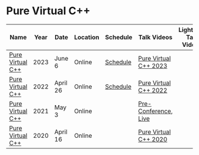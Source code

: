 # Pure Virtual C++

| Name | Year | Date | Location | Schedule | Talk Videos | Lightning Talk Videos  | Slides | Video Channel |
|---|---|---|---|---|---|---|---|---|
| [Pure Virtual C++](https://learn.microsoft.com/en-us/shows/pure-virtual-cpp-2023/) | 2023 | June 6 | Online | [Schedule](https://learn.microsoft.com/en-us/shows/pure-virtual-cpp-2023/) | [Pure Virtual C++ 2023](https://www.youtube.com/playlist?list=PLReL099Y5nRc8Cbb_fodHFQeZ5I4N7KYo) |  | | [YouTube](https://www.youtube.com/c/MicrosoftDeveloper/) |
| [Pure Virtual C++](https://visualstudio.microsoft.com/ru/pure-virtual-cpp-event/#previous-years) | 2022 | April 26 | Online | [Schedule](https://visualstudio.microsoft.com/ru/pure-virtual-cpp-event/#schedule-speakers) | [Pure Virtual C++ 2022](https://www.youtube.com/playlist?list=PLlrxD0HtieHgeA2C5XXCeoo04keztrREX) |  | | [YouTube](https://www.youtube.com/c/MicrosoftDeveloper/) |
| [Pure Virtual C++](https://visualstudio.microsoft.com/ru/pure-virtual-cpp-event/#previous-years) | 2021 | May 3 | Online | | [Pre-Conference](https://www.youtube.com/playlist?list=PLReL099Y5nRcWPNnKO4cwxN5RJZl9A48P), [Live](https://www.youtube.com/playlist?list=PLlrxD0HtieHh2QmN6qcgwYJtWNPPPfX2G) |  | | [YouTube](https://www.youtube.com/c/MicrosoftDeveloper/) |
| [Pure Virtual C++](https://visualstudio.microsoft.com/ru/pure-virtual-cpp-event/#previous-years) | 2020 | April 16 | Online | | [Pure Virtual C++ 2020](https://www.youtube.com/playlist?list=PLReL099Y5nRdHYz4JwB0bq1kaVw2yGDag) |  | | [YouTube](https://www.youtube.com/c/MicrosoftDeveloper/) |
